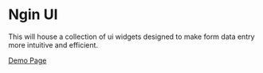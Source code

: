 Ngin UI
=============================

This will house a collection of ui widgets designed to make form data entry more intuitive and efficient.

[Demo Page](http://jessehouchins.github.com/ngin-ui/)